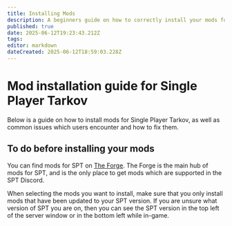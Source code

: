 ```yaml
---
title: Installing Mods
description: A beginners guide on how to correctly install your mods for Single Player Tarkov.
published: true
date: 2025-06-12T19:23:43.212Z
tags: 
editor: markdown
dateCreated: 2025-06-12T18:59:03.228Z
---
```


# Mod installation guide for Single Player Tarkov
Below is a guide on how to install mods for Single Player Tarkov, as well as common issues which users encounter and how to fix them.

## To do before installing your mods
You can find mods for SPT on [The Forge](https://forge.sp-tarkov.com/). The Forge is the main hub of mods for SPT, and is the only place to get mods which are supported in the SPT Discord.

When selecting the mods you want to install, make sure that you only install mods that have been updated to your SPT version. If you are unsure what version of SPT you are on, then you can see the SPT version in the top left of the server window or in the bottom left while in-game. 